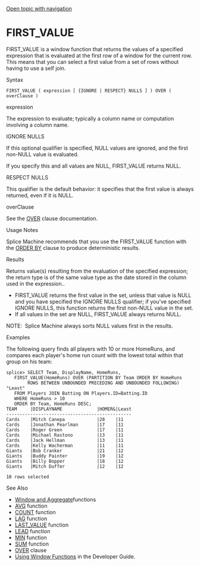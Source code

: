 [Open topic with navigation](../../../index.html#Shared/SQLReference/BuiltInFcns/FirstValue.html)

[]()FIRST\_VALUE
================

<span class="CodeFont">FIRST\_VALUE</span> is a window function that returns the values of a specified expression that is evaluated at the first row of a window for the current row. This means that you can select a first value from a set of rows without having to use a self join.

Syntax

``` FcnSyntax
FIRST_VALUE ( expression [ {IGNORE | RESPECT} NULLS ] ) OVER ( overClause )
```

expression

The expression to evaluate; typically a column name or computation involving a column name.

IGNORE NULLS

If this optional qualifier is specified, <span class="CodeFont">NULL</span> values are ignored, and the first non-<span class="CodeFont">NULL</span> value is evaluated.

If you specify this and all values are <span class="CodeFont">NULL</span>, <span class="CodeFont">FIRST\_VALUE</span> returns <span class="CodeFont">NULL</span>.

RESPECT NULLS

This qualifier is the default behavior: it specifies that the first value is always returned, even if it is <span class="CodeFont">NULL</span>.

overClause

See the <span class="CodeFont">[OVER](../Clauses/Over.html)</span> clause documentation.

Usage Notes

Splice Machine recommends that you use the <span class="CodeFont">FIRST\_VALUE</span> function with the <span class="CodeFont">[ORDER BY](../Clauses/OrderBy.html)</span> clause to produce deterministic results.

Results

Returns value(s) resulting from the evaluation of the specified expression; the return type is of the same value type as the date stored in the column used in the expression..

-   <span class="CodeFont">FIRST\_VALUE</span> returns the first value in the set, unless that value is <span class="CodeFont">NULL</span> and you have specified the <span class="CodeFont">IGNORE NULLS</span> qualifier; if you've specified <span class="CodeFont">IGNORE NULLS</span>, this function returns the first non-<span class="CodeFont">NULL</span> value in the set.
-   If all values in the set are <span class="CodeFont">NULL</span>, <span class="CodeFont">FIRST\_VALUE</span> always returns <span class="CodeFont">NULL</span>.

<span class="autonumber"><span class="noteAutoNum">NOTE:  </span></span>Splice Machine always sorts <span class="CodeFont">NULL</span> values first in the results.

Examples

The following query finds all players with 10 or more HomeRuns, and compares each player's home run count with the lowest total within that group on his team:

``` Example
splice> SELECT Team, DisplayName, HomeRuns, 
   FIRST_VALUE(HomeRuns) OVER (PARTITION BY Team ORDER BY HomeRuns 
        ROWS BETWEEN UNBOUNDED PRECEDING AND UNBOUNDED FOLLOWING) "Least" 
   FROM Players JOIN Batting ON Players.ID=Batting.ID
   WHERE HomeRuns > 10
   ORDER BY Team, HomeRuns DESC;
TEAM     |DISPLAYNAME             |HOMER&|Least 
-----------------------------------------------
Cards    |Mitch Canepa            |28    |11    
Cards    |Jonathan Pearlman       |17    |11    
Cards    |Roger Green             |17    |11    
Cards    |Michael Rastono         |13    |11    
Cards    |Jack Hellman            |13    |11    
Cards    |Kelly Wacherman         |11    |11    
Giants   |Bob Cranker             |21    |12    
Giants   |Buddy Painter           |19    |12    
Giants   |Billy Bopper            |18    |12    
Giants   |Mitch Duffer            |12    |12    

10 rows selected
```

See Also

-   [Window and Aggregate](Intro.WindowAggregrateFcns.html)functions
-   [<span class="CodeFont">AVG</span>](Avg.html) function
-   [<span class="CodeFont">COUNT</span>](Count.html) function
-   [<span class="CodeFont">LAG</span>](Lag.html) function
-   <span class="CodeFont">[LAST\_VALUE](LastValue.html)</span> function
-   <span class="CodeFont">[LEAD](Lead.html)</span> function
-   [<span class="CodeFont">MIN</span>](Min.html) function
-   [<span class="CodeFont">SUM</span>](Sum.html) function
-   [<span class="CodeFont">OVER</span>](../Clauses/Over.html) clause
-   <span class="ItalicFont">[Using Window Functions](../../Developers/Fundamentals/UsingWindowFunctions.html)</span> in the <span class="ItalicFont">Developer Guide</span>.

 


